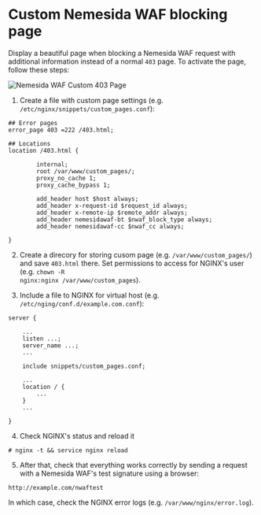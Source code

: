 # Custom Nemesida WAF blocking page

Display a beautiful page when blocking a Nemesida WAF request with additional information instead of a normal <code>403</code> page. To activate the page, follow these steps:

![Nemesida WAF Custom 403 Page](https://user-images.githubusercontent.com/99513957/214073040-3c8f5f96-55c0-4eac-a6ff-653499cde41a.png)

1. Create a file with custom page settings (e.g. <code>/etc/nginx/snippets/custom_pages.conf</code>):
```
## Error pages
error_page 403 =222 /403.html;

## Locations
location /403.html {

        internal;
        root /var/www/custom_pages/;
        proxy_no_cache 1;
        proxy_cache_bypass 1;

        add_header host $host always;
        add_header x-request-id $request_id always;
        add_header x-remote-ip $remote_addr always;
        add_header nemesidawaf-bt $nwaf_block_type always;
        add_header nemesidawaf-cc $nwaf_cc always;

}
```

2. Create a direcory for storing cusom page (e.g. <code>/var/www/custom_pages/</code>) and save <code>403.html</code> there. Set permissions to access for NGINX's user (e.g. <code>chown -R nginx:nginx /var/www/custom_pages</code>).

3. Include a file to NGINX for virtual host (e.g. <code>/etc/nging/conf.d/example.com.conf</code>):
```
server {

    ...
    listen ...;
    server_name ...;
    ...

    include snippets/custom_pages.conf;

    ...
    location / {
        ...
    }
    ...

}
```

4. Check NGINX's status and reload it
```
# nginx -t && service nginx reload
```

5. After that, check that everything works correctly by sending a request with a Nemesida WAF's test signature using a browser:
```
http://example.com/nwaftest
```

In which case, check the NGINX error logs (e.g. <code>/var/www/nginx/error.log</code>).
